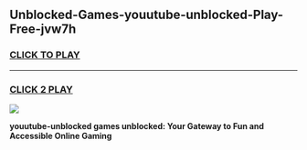 
## Unblocked-Games-youutube-unblocked-Play-Free-jvw7h
<h3>
<a href="https://premium76.site?title=youutube-unblocked&ref=20M">CLICK TO PLAY</a></h3>
<hr>

<h3>
<a href="https://premium76.site?title=youutube-unblocked&ref=20M">CLICK 2 PLAY</a>
  
</h3>

<a href="https://premium76.site?title=youutube-unblocked&ref=19M"><img src="https://clearcache.store/games.png"></a>


**youutube-unblocked games unblocked: Your Gateway to Fun and Accessible Online Gaming**
